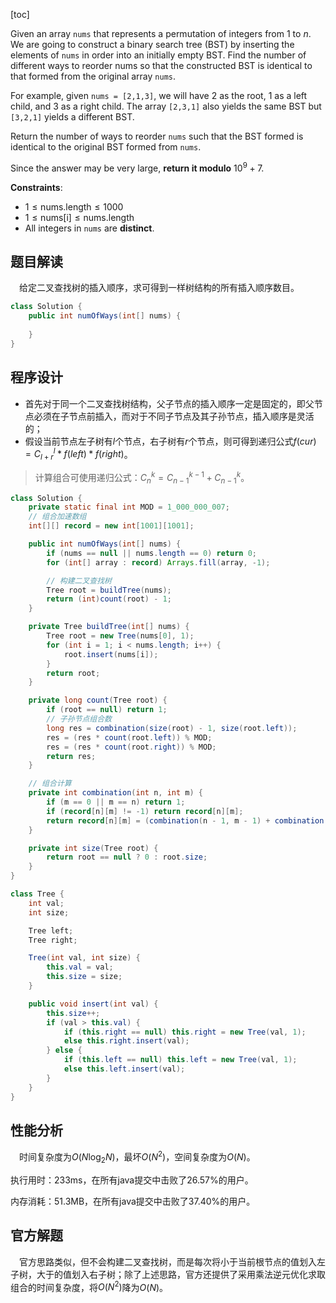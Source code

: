 [toc]

Given an array `nums` that represents a permutation of integers from $1$ to $n$. We are going to construct a binary search tree (BST) by inserting the elements of `nums` in order into an initially empty BST. Find the number of different ways to reorder nums so that the constructed BST is identical to that formed from the original array `nums`.

For example, given `nums = [2,1,3]`, we will have 2 as the root, 1 as a left child, and 3 as a right child. The array `[2,3,1]` also yields the same BST but `[3,2,1]` yields a different BST.

Return the number of ways to reorder `nums` such that the BST formed is identical to the original BST formed from `nums`.

Since the answer may be very large, **return it modulo** $10^9 + 7$.



**Constraints**:

* $1 \le \text{nums.length} \le 1000$
* $1 \le \text{nums[i]} \le \text{nums.length}$
* All integers in `nums` are **distinct**.



## 题目解读

&emsp;给定二叉查找树的插入顺序，求可得到一样树结构的所有插入顺序数目。

```java
class Solution {
    public int numOfWays(int[] nums) {
        
    }
}
```

## 程序设计

* 首先对于同一个二叉查找树结构，父子节点的插入顺序一定是固定的，即父节点必须在子节点前插入，而对于不同子节点及其子孙节点，插入顺序是灵活的；
* 假设当前节点左子树有$l$个节点，右子树有$r$个节点，则可得到递归公式$f(cur) = C_{l + r}^l * f(left) * f(right)$。

> 计算组合可使用递归公式：$C_n^k = C_{n - 1}^{k - 1} + C_{n - 1}^{k}$。

```java
class Solution {
    private static final int MOD = 1_000_000_007;
    // 组合加速数组
    int[][] record = new int[1001][1001];

    public int numOfWays(int[] nums) {
        if (nums == null || nums.length == 0) return 0;
        for (int[] array : record) Arrays.fill(array, -1);

        // 构建二叉查找树
        Tree root = buildTree(nums);
        return (int)count(root) - 1;
    }

    private Tree buildTree(int[] nums) {
        Tree root = new Tree(nums[0], 1);
        for (int i = 1; i < nums.length; i++) {
            root.insert(nums[i]);
        }
        return root;
    }

    private long count(Tree root) {
        if (root == null) return 1;
        // 子孙节点组合数
        long res = combination(size(root) - 1, size(root.left));
        res = (res * count(root.left)) % MOD;
        res = (res * count(root.right)) % MOD;
        return res;
    }

    // 组合计算
    private int combination(int n, int m) {
        if (m == 0 || m == n) return 1;
        if (record[n][m] != -1) return record[n][m];
        return record[n][m] = (combination(n - 1, m - 1) + combination(n - 1, m)) % MOD;
    }

    private int size(Tree root) {
        return root == null ? 0 : root.size;
    }
}

class Tree {
    int val;
    int size;

    Tree left;
    Tree right;

    Tree(int val, int size) {
        this.val = val;
        this.size = size;
    }

    public void insert(int val) {
        this.size++;
        if (val > this.val) {
            if (this.right == null) this.right = new Tree(val, 1);
            else this.right.insert(val);
        } else {
            if (this.left == null) this.left = new Tree(val, 1);
            else this.left.insert(val);
        }
    }
}
```

## 性能分析

&emsp;时间复杂度为$O(N\log_2N)$，最坏$O(N^2)$，空间复杂度为$O(N)$。

执行用时：233ms，在所有java提交中击败了26.57%的用户。

内存消耗：51.3MB，在所有java提交中击败了37.40%的用户。

## 官方解题

&emsp;官方思路类似，但不会构建二叉查找树，而是每次将小于当前根节点的值划入左子树，大于的值划入右子树；除了上述思路，官方还提供了采用乘法逆元优化求取组合的时间复杂度，将$O(N^2)$降为$O(N)$。